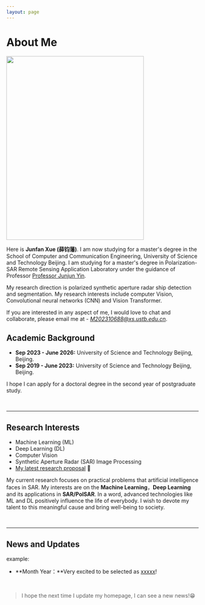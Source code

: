 ```yaml
---
layout: page
---
```


# About Me

<img src="https://xjf20010726.github.io/xuejunfan.jpg" class="floatpic" width="360" height="480">

Here is **Junfan Xue (薛钧藩)**.
I am now studying for a master's degree in the School of Computer and Communication Engineering, University of Science and Technology Beijing. I am studying for a master's degree in Polarization-SAR Remote Sensing Application Laboratory under the guidance of Professor [Professor Junjun Yin](https://scce.ustb.edu.cn/shiziduiwu/jiaoshixinxi/2018-04-14/112.html).

My research direction is polarized synthetic aperture radar ship detection and segmentation. My research interests include computer Vision, Convolutional neural networks (CNN) and Vision Transformer. 

If you are interested in any aspect of me, I would love to chat and collaborate, please email me at - *M202310688@xs.ustb.edu.cn*.

## Academic Background

- **Sep 2023 - June 2026:** University of Science and Technology Beijing, Beijing. 
- **Sep 2019 - June 2023:** University of Science and Technology Beijing, Beijing. 

I hope I can apply for a doctoral degree in the second year of postgraduate study.

<br>

---

## Research Interests

- Machine Learning (ML)
- Deep Learning (DL)
- Computer Vision
- Synthetic Aperture Radar (SAR) Image Processing
- [My latest research proposal]() 🔗

My current research focuses on practical problems that artificial intelligence faces in SAR. My interests are on the **Machine Learning**，**Deep Learning** and its applications in **SAR/PolSAR**.    In a word, advanced technologies like ML and DL positively influence the life of everybody.    I wish to devote my talent to this meaningful cause and bring well-being to society.

<br>

---

## News and Updates
example:
- **Month Year：**Very excited to be selected as [xxxxx]()!

<br>

<blockquote class="twitter-tweet"><p lang="en" dir="ltr">I hope the next time I update my homepage, I can see a new news!😁 